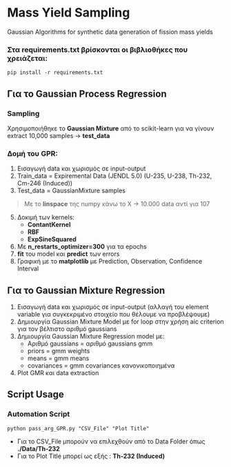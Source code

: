 # Mass Yield Sampling
Gaussian Algorithms for synthetic data generation of fission mass yields

### Στα requirements.txt βρίσκονται οι βιβλιοθήκες που χρειάζεται: 
```pip install -r requirements.txt```

## Για το Gaussian Process Regression

### Sampling

Χρησιμοποιήθηκε το **Gaussian Mixture** από το scikit-learn για να γίνουν extract 10,000 samples -> **test_data**

### Δομή του GPR:
1. Εισαγωγή data και χωρισμός σε input-output
2. Train_data = Expiremental Data (JENDL 5.0) (U-235, U-238, Th-232, Cm-246 (Induced))
3. Test_data = GaussianMixture samples
>Με το **linspace** της numpy κάνω το X -> 10.000 data αντί για 107
5. Δοκιμή των kernels:
   - **ContantKernel**
   - **RBF**
   - **ExpSineSquared**
6. Με **n_restarts_optimizer=300** για τα epochs
7. **fit** του model και **predict** των errors
8. Γραφική με το **matplotlib** με Prediction, Observation, Confidence Interval

## Για το Gaussian Mixture Regression

1. Εισαγωγή data και χωρισμός σε input-output (αλλαγή του element variable για συγκεκριμένο στοιχείο που θέλουμε να προβλέψουμε)
2. Δημιουργία Gaussian Mixture Model με for loop στην χρήση aic criterion για τον βέλτιστο αριθμό gaussians
3. Δημιουργία Gaussian Mixture Regression model με:
    - Αριθμό gaussians = αριθμό gaussians gmm
    - priors = gmm weights
    - means = gmm means
    - covariances = gmm covariances κανονικοποιημένα
4. Plot GMR και data extraction

## Script Usage

### Automation Script
```python pass_arg_GPR.py "CSV_File" "Plot Title"```

- Για το CSV_File μπορούν να επιλεχθούν από το Data Folder όπως **./Data/Th-232**
- Για το Plot Title μπορεί ως εξής : **Τh-232 (Induced)**



